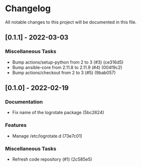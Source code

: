 # Changelog
All notable changes to this project will be documented in this file.

## [0.1.1] - 2022-03-03

### Miscellaneous Tasks

- Bump actions/setup-python from 2 to 3 (#3) (ce316d5)
- Bump ansible-core from 2.11.8 to 2.11.9 (#4) (004f9c2)
- Bump actions/checkout from 2 to 3 (#5) (9bab057)

## [0.1.0] - 2022-02-19

### Documentation

- Fix name of the logrotate package (5bc2624)

### Features

- Manage /etc/logrotate.d (73e7c01)

### Miscellaneous Tasks

- Refresh code repository (#1) (2c585e5)

<!-- generated by git-cliff -->

